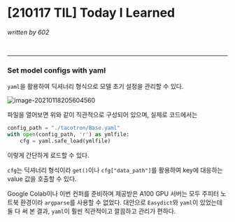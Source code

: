 # [210117 TIL] Today I Learned

_written by 602_

<br/>



---



### Set model configs with yaml

`yaml`을 활용하여 딕셔너리 형식으로 모델 초기 설정을 관리할 수 있다.

![image-20210118205604560](C:\Users\yookyung\AppData\Roaming\Typora\typora-user-images\image-20210118205604560.png)

파일을 열어보면 위와 같이 직관적으로 구성되어 있으며, 실제로 코드에서는

```python
config_path = "./tacotron/Base.yaml"
with open(config_path, 'r') as ymlfile:
    cfg = yaml.safe_load(ymlfile)
```

이렇게 간단하게 로드할 수 있다.

`cfg`는 딕셔너리 형식이라 `get()`이나 `cfg["data_path"]`를 활용하여 key에 대응하는 value 값을 호출할 수 있다.

Google Colab이나 이번 컨퍼를 준비하며 제공받은 A100 GPU 서버는 모두 주피터 노트북 환경이라 `argparse`를 사용할 수 없었다. 대안으로 `Easydict`와 `yaml`이 있었는데 둘 다 써 본 결과, `yaml`이 훨씬 직관적이고 깔끔하고 관리가 편하다.